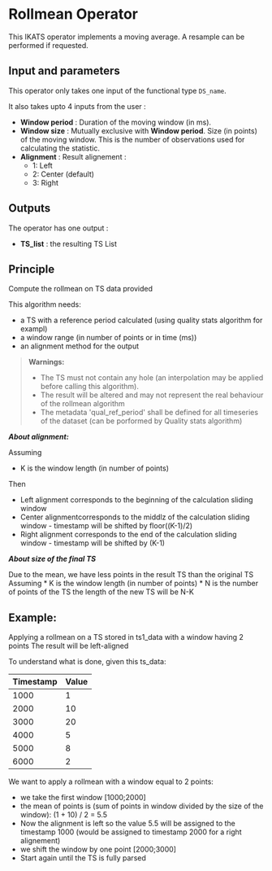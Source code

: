 # Rollmean Operator

This IKATS operator implements a moving average. A resample can be performed if requested.


## Input and parameters

This operator only takes one input of the functional type `DS_name`.

It also takes upto 4 inputs from the user :

- **Window period** : Duration of the moving window (in ms).
- **Window size** : Mutually exclusive with **Window period**. Size (in points) of the moving window. This is the number of observations used for calculating the statistic.
- **Alignment** : Result alignement :
    - 1: Left
    - 2: Center (default)
    - 3: Right

## Outputs

The operator has one output :

 - **TS_list** : the resulting TS List

## Principle

Compute the rollmean on TS data provided

This algorithm needs:
* a TS with a reference period calculated (using quality stats algorithm for exampl)
* a window range (in number of points or in time (ms))
* an alignment method for the output

>**Warnings:**
>* The TS must not contain any hole (an interpolation may be applied before calling this algorithm).
>* The result will be altered and may not represent the real behaviour of the rollmean algorithm
>* The metadata 'qual_ref_period' shall be defined for all timeseries of the dataset (can be porformed by Quality stats algorithm)

_**About alignment:**_

Assuming
* K is the window length (in number of points)

Then
* Left alignment corresponds to the beginning of the calculation sliding window
* Center alignmentcorresponds to the middlz of the calculation sliding window - timestamp will be shifted by floor((K-1)/2)
* Right alignment corresponds to the end of the calculation sliding window - timestamp will be shifted by (K-1)


_**About size of the final TS**_

Due to the mean, we have less points in the result TS than the original TS
Assuming
    * K is the window length (in number of points)
    * N is the number of points of the TS
the length of the new TS will be N-K

## Example:


Applying a rollmean on a TS stored in ts1_data with a window having 2 points
The result will be left-aligned

To understand what is done, given this ts_data:

| Timestamp | Value |
|-----------|-------|
| 1000      | 1     |
| 2000      | 10    |
| 3000      | 20    |
| 4000      | 5     |
| 5000      | 8     |
| 6000      | 2     |

We want to apply a rollmean with a window equal to 2 points:
* we take the first window [1000;2000]
* the mean of points is (sum of points in window divided by the size of the window): (1 + 10) / 2 = 5.5
* Now the alignment is left so the value 5.5 will be assigned to the timestamp 1000 (would be assigned to timestamp 2000 for a right alignement)
* we shift the window by one point [2000;3000]
* Start again until the TS is fully parsed


